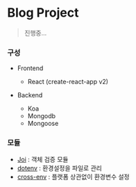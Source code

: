 # Blog Project

> 진행중...

### 구성

- Frontend

  - React (create-react-app v2)

- Backend

  - Koa
  - Mongodb
  - Mongoose

### 모듈

- [Joi](https://github.com/hapijs/joi) : 객체 검증 모듈
- [dotenv](https://github.com/motdotla/dotenv#readme) : 환경설정을 파일로 관리
- [cross-env](https://github.com/kentcdodds/cross-env#readme) : 플랫폼 상관없이 환경변수 설정
